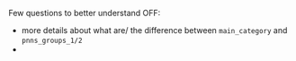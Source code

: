
Few questions to better understand OFF:

 -  more details about what are/ the difference between `main_category` and `pnns_groups_1/2`
 - 